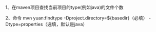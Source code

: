 1、在maven项目查找当前项目的type(例如java)的文件个数

2、命令
mvn yuan:findtype -Dproject.directory=${basedir}（必填） -Dtype=properties（选填，默认是java）
